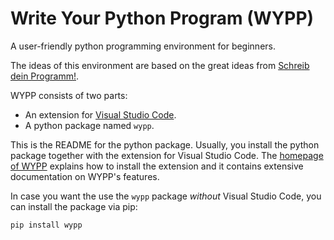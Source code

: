 # Write Your Python Program (WYPP)

A user-friendly python programming environment for beginners.

The ideas of this environment are based on the great ideas from
[Schreib dein Programm!](https://www.deinprogramm.de/sdp/).

WYPP consists of two parts:

- An extension for [Visual Studio Code](https://code.visualstudio.com).
- A python package named `wypp`.

This is the README for the python package. Usually, you install the python package together
with the extension for Visual Studio Code. The
[homepage of WYPP](https://github.com/skogsbaer/write-your-python-program) explains
how to install the extension and it contains extensive documentation on WYPP's features.

In case you want the use the `wypp` package *without* Visual Studio Code, you can install
the package via pip:

```
pip install wypp
```
